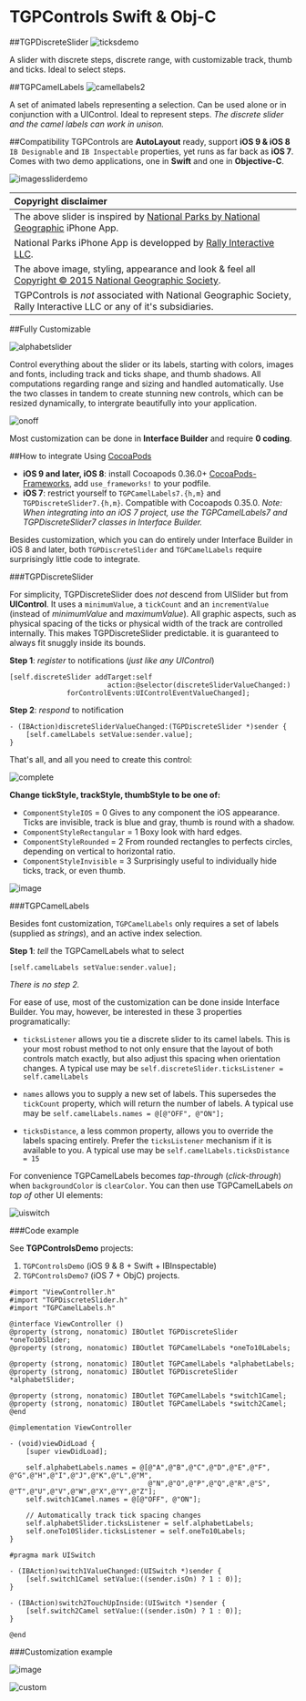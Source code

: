 # TGPControls Swift & Obj-C
##TGPDiscreteSlider
![ticksdemo](https://cloud.githubusercontent.com/assets/4073988/5912371/144aaf24-a588-11e4-9a22-42832eb2c235.gif)

A slider with discrete steps, discrete range, with customizable track, thumb and ticks.
Ideal to select steps.

##TGPCamelLabels
![camellabels2](https://cloud.githubusercontent.com/assets/4073988/5912454/15774398-a589-11e4-8f08-18c9c7b59871.gif)

A set of animated labels representing a selection. Can be used alone or in conjunction with a UIControl.
Ideal to represent steps. *The discrete slider and the camel labels can work in unison.*

##Compatibility
TGPControls are **AutoLayout** ready, support **iOS 9 & iOS 8** `IB Designable` and `IB Inspectable` properties, yet runs as far back as **iOS 7**. Comes with two demo applications, one in **Swift** and one in **Objective-C**.

![imagessliderdemo](https://cloud.githubusercontent.com/assets/4073988/6628373/183c7452-c8c2-11e4-9a63-107805bc0cc4.gif)

|Copyright disclaimer|
|:---|
|The above slider is inspired by [National Parks by National Geographic](https://itunes.apple.com/us/app/national-parks-by-national/id518426085?mt=8) iPhone App.|
|National Parks iPhone App is developped by [Rally Interactive LLC](http://rallyinteractive.com).|
|The above image, styling, appearance and look & feel all [Copyright &copy; 2015 National Geographic Society](http://www.nationalgeographic.com).|
|TGPControls is *not* associated with National Geographic Society, Rally Interactive LLC or any of it's subsidiaries.|

##Fully Customizable

![alphabetslider](https://cloud.githubusercontent.com/assets/4073988/5912297/c3f21bb2-a586-11e4-8eb1-a1f930ccbdd5.gif)

Control everything about the slider or its labels, starting with colors, images and fonts, including track and ticks shape, and thumb shadows.
All computations regarding range and sizing and handled automatically.
Use the two classes in tandem to create stunning new controls, which can be resized dynamically, to intergrate beautifully into your application.

![onoff](https://cloud.githubusercontent.com/assets/4073988/5912516/36af8006-a58a-11e4-91bf-03ef24476645.gif)

Most customization can be done in **Interface Builder** and require **0 coding**.


##How to integrate
Using [CocoaPods](http://cocoapods.org/?q=TGPControls)
- **iOS 9 and later, iOS 8**: install Cocoapods 0.36.0+ [CocoaPods-Frameworks](http://blog.cocoapods.org/Pod-Authors-Guide-to-CocoaPods-Frameworks/), add `use_frameworks!` to your podfile.
- **iOS 7**: restrict yourself to `TGPCamelLabels7.{h,m}` and `TGPDiscreteSlider7.{h,m}`. Compatible with Cocoapods 0.35.0.
*Note: When integrating into an iOS 7 project, use the TGPCamelLabels7 and TGPDiscreteSlider7 classes in Interface Builder.*

Besides customization, which you can do entirely under Interface Builder in iOS 8 and later, both `TGPDiscreteSlider` and `TGPCamelLabels` require surprisingly little code to integrate.

###TGPDiscreteSlider

For simplicity, TGPDiscreteSlider does *not* descend from UISlider but from **UIControl**.
It uses a `minimumValue`, a `tickCount` and an `incrementValue` (instead of *minimumValue* and *maximumValue*).
All graphic aspects, such as physical spacing of the ticks or physical width of the track are controlled internally.
This makes TGPDiscreteSlider predictable. it is guaranteed to always fit snuggly inside its bounds.

**Step 1**: *register* to notifications (*just like any UIControl*)
```
[self.discreteSlider addTarget:self
                        action:@selector(discreteSliderValueChanged:)
              forControlEvents:UIControlEventValueChanged];
```
**Step 2**: *respond* to notification
```
- (IBAction)discreteSliderValueChanged:(TGPDiscreteSlider *)sender {
    [self.camelLabels setValue:sender.value];
}
```
That's all, and all you need to create this control:

![complete](https://cloud.githubusercontent.com/assets/4073988/5912616/26cf1b0a-a58b-11e4-92f7-f9dbcd53c413.gif)

**Change tickStyle, trackStyle, thumbStyle to be one of:**
- `ComponentStyleIOS` = 0
Gives to any component the iOS appearance. Ticks are invisible, track is blue and gray, thumb is round with a shadow.
- `ComponentStyleRectangular` = 1
Boxy look with hard edges.
- `ComponentStyleRounded` = 2
From rounded rectangles to perfects circles, depending on vertical to horizontal ratio. 
- `ComponentStyleInvisible` = 3
Surprisingly useful to individually hide ticks, track, or even thumb.

![image](https://cloud.githubusercontent.com/assets/4073988/5910789/e102af28-a572-11e4-9169-b18555e20eab.png)

###TGPCamelLabels

Besides font customization, `TGPCamelLabels` only requires a set of labels (supplied as *strings*), and an active index selection.

**Step 1**: *tell* the TGPCamelLabels what to select
```
[self.camelLabels setValue:sender.value];
```

*There is no step 2.*

For ease of use, most of the customization can be done inside Interface Builder.
You may, however, be interested in these 3 properties programatically:
- `ticksListener` allows you tie a discrete slider to its camel labels. This is your most robust method to not only ensure that the layout of both controls match exactly, but also adjust this spacing when orientation changes. A typical use may be
`self.discreteSlider.ticksListener = self.camelLabels`

- `names` allows you to supply a new set of labels. This supersedes the `tickCount` property, which will return the number of labels. A typical use may be
`self.camelLabels.names = @[@"OFF", @"ON"];`

- `ticksDistance`, a less common property, allows you to override the labels spacing entirely. Prefer the `ticksListener` mechanism if it is available to you. A typical use may be
`self.camelLabels.ticksDistance = 15`


For convenience TGPCamelLabels becomes *tap-through* (*click-through*) when `backgroundColor` is `clearColor`.
You can then use TGPCamelLabels *on top of* other UI elements:

![uiswitch](https://cloud.githubusercontent.com/assets/4073988/11609813/a3b63526-9b45-11e5-9562-34fc2c9b134d.gif)

###Code example

See **TGPControlsDemo** projects:
 1. `TGPControlsDemo` (iOS 9 & 8 + Swift + IBInspectable)
 2. `TGPControlsDemo7` (iOS 7 + ObjC) projects.

```
#import "ViewController.h"
#import "TGPDiscreteSlider.h"
#import "TGPCamelLabels.h"

@interface ViewController ()
@property (strong, nonatomic) IBOutlet TGPDiscreteSlider *oneTo10Slider;
@property (strong, nonatomic) IBOutlet TGPCamelLabels *oneTo10Labels;

@property (strong, nonatomic) IBOutlet TGPCamelLabels *alphabetLabels;
@property (strong, nonatomic) IBOutlet TGPDiscreteSlider *alphabetSlider;

@property (strong, nonatomic) IBOutlet TGPCamelLabels *switch1Camel;
@property (strong, nonatomic) IBOutlet TGPCamelLabels *switch2Camel;
@end

@implementation ViewController

- (void)viewDidLoad {
    [super viewDidLoad];

    self.alphabetLabels.names = @[@"A",@"B",@"C",@"D",@"E",@"F", @"G",@"H",@"I",@"J",@"K",@"L",@"M",
                                  @"N",@"O",@"P",@"Q",@"R",@"S", @"T",@"U",@"V",@"W",@"X",@"Y",@"Z"];
    self.switch1Camel.names = @[@"OFF", @"ON"];

    // Automatically track tick spacing changes
    self.alphabetSlider.ticksListener = self.alphabetLabels;
    self.oneTo10Slider.ticksListener = self.oneTo10Labels;
}

#pragma mark UISwitch

- (IBAction)switch1ValueChanged:(UISwitch *)sender {
    [self.switch1Camel setValue:((sender.isOn) ? 1 : 0)];
}

- (IBAction)switch2TouchUpInside:(UISwitch *)sender {
    [self.switch2Camel setValue:((sender.isOn) ? 1 : 0)];
}

@end
```
###Customization example

![image](https://cloud.githubusercontent.com/assets/4073988/5909892/7fdc091e-a569-11e4-906b-da0f185a1b91.png)

![custom](https://cloud.githubusercontent.com/assets/4073988/5912951/19788d6a-a590-11e4-9e0c-57a79cb5d020.gif)
